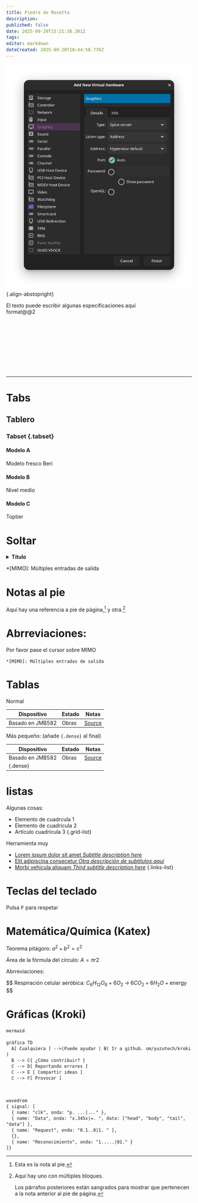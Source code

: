 ```yaml
---
title: Piedra de Rosetta
description:
published: false
date: 2025-09-20T15:21:38.301Z
tags:
editor: markdown
dateCreated: 2025-09-20T10:44:50.776Z
---
```


![graphics.png](/vms/graphics.png){.align-abstopright}

El texto puede escribir algunas especificaciones aquí <br>format@@2<br> <br> <br> <br> <br> <br> <br> <br> <br> <br>

---

# Tabs

## Tablero

### Tabset {.tabset}

#### Modelo A

Modelo fresco Beri

#### Modelo B

Nivel medio

#### Modelo C

Toptier

# Soltar

<details><summary><b>Título</b></summary>

Texto

- Bala
- Puntos

</details>

\*[MIMO]: Múltiples entradas de salida

# Notas al pie

Aquí hay una referencia a pie de página,[^1] y otra.[^longnote]

# Abrreviaciones:

Por favor pase el cursor sobre MIMO

```
*[MIMO]: Múltiples entradas de salida
```

# Tablas

Normal

| Dispositivo      | Estado | Notas                                                     |
| ---------------- | ------ | --------------------------------------------------------- |
| Basado en JMB582 | Obras  | [Source](https://github.com/System64fumo/linux/issues/14) |

Más pequeño: (añade `{.dense}` al final)

| Dispositivo              | Estado | Notas                                                     |
| ------------------------ | ------ | --------------------------------------------------------- |
| Basado en JMB582         | Obras  | [Source](https://github.com/System64fumo/linux/issues/14) |
| {.dense} |        |                                                           |

# listas

Algunas cosas:

- Elemento de cuadrcula 1
- Elemento de cuadrícula 2
- Artículo cuadrícula 3
  {.grid-list}

Herramienta muy

- [Lorem ipsum dolor sit amet _Subtitle description here_](https://www.google.com)
- [Elit adipiscina consecetur _Otra descripción de subtítulos aquí_](https://www.google.com)
- [Morbi vehicula aliquam _Third subtitle description here_](https://www.google.com)
  {.links-list}

# Teclas del teclado

Pulsa <kbd>F</kbd> para respetar

# Matemática/Química (Katex)

Teorema pitágoro:
$a^2 + b^2 = c^2$

Área de la fórmula del círculo:
$A=πr2$

Abrreviaciones:

$$
Respiración celular aeróbica:
$C_6H_{12}O_6 + 6 O_2 \;\rightarrow\; 6 CO_2 + 6 H_2O + \text{energy}$
$$

# Gráficas (Kroki)

```kroki
mermaid

gráfica TD
  A[ Cualquiera ] -->|Puede ayudar | B( Ir a github. om/yuzutech/kroki )
  B --> C{ ¿Cómo contribuir? }
  C --> D[ Reportando errores ]
  C --> E [ Compartir ideas ]
  C --> F[ Provocar ]
```

<br>

```kroki
wavedrom
{ signal: [
  { name: "clk", onda: "p. ...|..." },
  { name: "Data", onda: "x.345x|=. ", data: ["head", "body", "tail", "data"] },
  { name: "Request", onda: "0.1..0|1. " },
  {},
  { name: "Reconocimiento", onda: "1.....|01." }
]}
```

[^1]: Esta es la nota al pie.

[^longnote]: Aquí hay uno con múltiples bloques.

    Los párrafos posteriores están sangrados para mostrar que
    pertenecen a la nota anterior al pie de página.